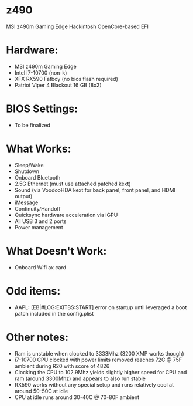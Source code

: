 # z490
MSI z490m Gaming Edge Hackintosh
OpenCore-based EFI

# Hardware:
- MSI z490m Gaming Edge
- Intel i7-10700 (non-k)
- XFX RX590 Fatboy (no bios flash required)
- Patriot Viper 4 Blackout 16 GB (8x2)

# BIOS Settings:
- To be finalized

# What Works:
- Sleep/Wake
- Shutdown
- Onboard Bluetooth
- 2.5G Ethernet (must use attached patched kext)
- Sound (via VoodooHDA kext for back panel, front panel, and HDMI output)
- iMessage
- Continuity/Handoff
- Quicksync hardware acceleration via iGPU
- All USB 3 and 2 ports
- Power management

# What Doesn't Work:
- Onboard Wifi ax card

# Odd items:
- AAPL: [EB|#LOG:EXITBS:START] error on startup until leveraged a boot patch included in the config.plist

# Other notes:
- Ram is unstable when clocked to 3333Mhz (3200 XMP works though)
- i7-10700 CPU clocked with power limits removed reaches 72C @ 75F ambient during R20 with score of 4826
- Clocking the CPU to 102.9Mhz yields slightly higher speed for CPU and ram (around 3300Mhz) and appears to also run stable
- RX590 works without any special setup and runs relatively cool at around 50-50C at idle
- CPU at idle runs around 30-40C @ 70-80F ambient
